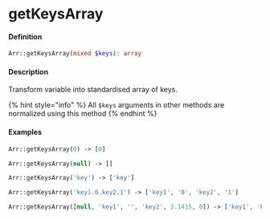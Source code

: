 # getKeysArray

#### Definition

```php
Arr::getKeysArray(mixed $keys): array
```

#### Description

Transform variable into standardised array of keys.

{% hint style="info" %}
All `$keys` arguments in other methods are normalized using this method
{% endhint %}

#### Examples

```php
Arr::getKeysArray(0) -> [0]

Arr::getKeysArray(null) -> []

Arr::getKeysArray('key') -> ['key']

Arr::getKeysArray('key1.0.key2.1') -> ['key1', '0', 'key2', '1']

Arr::getKeysArray([null, 'key1', '', 'key2', 3.1415, 0]) -> ['key1', 'key2', 0]
```

